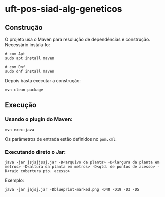 # uft-pos-siad-alg-geneticos

## Construção

O projeto usa o Maven para resolução de dependências e construção. Necessário instala-lo: 

```
# com Apt
sudo apt install maven

# com Dnf
sudo dnf install maven
```


Depois basta executar a construção:

```
mvn clean package
```

## Execução

### Usando o plugin do Maven:

```
mvn exec:java
```

Os parâmetros de entrada estão definidos no `pom.xml`.

### Executando direto o Jar:

```
java -jar jsjsjjssj.jar -D<arquivo da planta> -D<largura da planta em metros> -D<altura da planta em metros> -D<qtd. de pontos de acesso> -D<raio cobertura pto. acesso>
```

Exemplo:

```
java -jar jajsj.jar -Dblueprint-marked.png -D40 -D19 -D3 -D5
```


